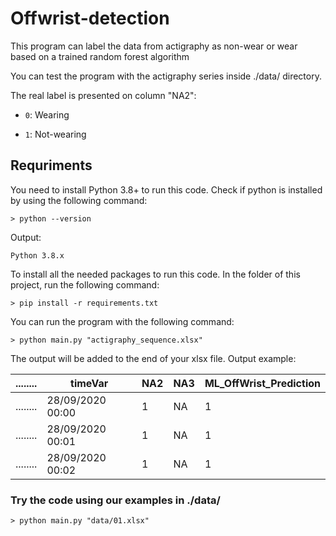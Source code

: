# Offwrist-detection
This program can label the data from actigraphy as non-wear or wear based on a trained random forest algorithm 

You can test the program with the actigraphy series inside ./data/ directory.

The real label is presented on column "NA2":
- `0`: Wearing

- `1`: Not-wearing

## Requriments
You need to install Python 3.8+ to run this code.
Check if python is installed by using the following command:
```Shell
> python --version
```
Output:
```Shell
Python 3.8.x
```

To install all the needed packages to run this code.
In the folder of this project, run the following command:
```Shell
> pip install -r requirements.txt
```

You can run the program with the following command:
```Shell
> python main.py "actigraphy_sequence.xlsx"
```

The output will be added to the end of your xlsx file.
Output example:

| ........ |     timeVar      |   NA2   |  NA3  |  ML_OffWrist_Prediction |
| -------- | ---------------- | ------- | ----- |  ---------------------- |
| ........ | 28/09/2020 00:00 |    1    |   NA  |           1             |
| ........ | 28/09/2020 00:01 |    1    |   NA  |           1             |
| ........ | 28/09/2020 00:02 |    1    |   NA  |           1             |


### Try the code using our examples in ./data/
```Shell
> python main.py "data/01.xlsx"
```